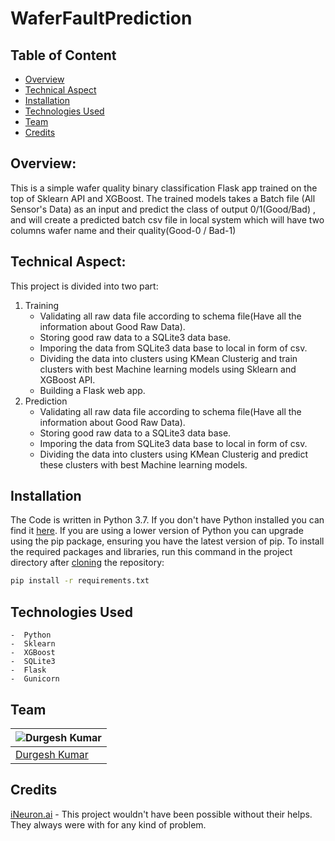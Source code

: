 # WaferFaultPrediction


## Table of Content
  * [Overview](#overview)
  * [Technical Aspect](#technical-aspect)
  * [Installation](#installation)
  * [Technologies Used](#technologies-used)
  * [Team](#team)
  * [Credits](#credits)


## Overview:
   This is a simple wafer quality binary classification Flask app trained on the top of Sklearn API and  XGBoost. The trained models takes a Batch file (All Sensor's Data)  as an input and predict the class of output 0/1(Good/Bad) , and will create a predicted batch csv file in local system which will have two columns wafer name and their quality(Good-0 / Bad-1)



## Technical Aspect:
   This project is divided into two part:
   1. Training
       -  Validating all raw data file according to schema file(Have all the information about Good Raw Data).
       -  Storing good raw data to a SQLite3 data base.
       -  Imporing the data from SQLite3 data base to local in form of csv.
       -  Dividing the data into clusters using KMean Clusterig and train clusters with best Machine learning models using Sklearn and XGBoost API.
       -  Building a Flask web app.
   2. Prediction
       -  Validating all raw data file according to schema file(Have all the information about Good Raw Data).
       -  Storing good raw data to a SQLite3 data base.
       -  Imporing the data from SQLite3 data base to local in form of csv.
       -  Dividing the data into clusters using KMean Clusterig and predict these clusters with best Machine learning models.
       

## Installation
The Code is written in Python 3.7. If you don't have Python installed you can find it [here](https://www.python.org/downloads/). If you are using a lower version of Python you can upgrade using the pip package, ensuring you have the latest version of pip. To install the required packages and libraries, run this command in the project directory after [cloning](https://www.howtogeek.com/451360/how-to-clone-a-github-repository/) the repository:

```bash
pip install -r requirements.txt
```

## Technologies Used
    -  Python
    -  Sklearn
    -  XGBoost
    -  SQLite3
    -  Flask
    -  Gunicorn

## Team

 ![Durgesh Kumar](https://user-images.githubusercontent.com/22117967/91654030-568fac00-eac3-11ea-836b-f2c35eb632c7.jpg) |
 -|
[Durgesh Kumar](https://www.linkedin.com/in/durgesh-kumar-961b0b159/) |)


## Credits
[iNeuron.ai](https://ineuron.ai/) - This project wouldn't have been possible without their helps. They always were with for any kind of problem.
       
